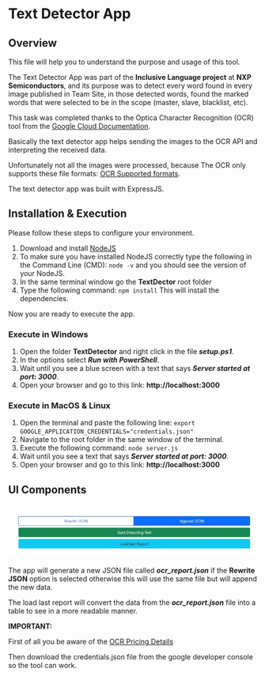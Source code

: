 # Text Detector App
## Overview
This file will help you to understand the purpose and usage of this tool.

The Text Detector App was part of the **Inclusive Language project** at **NXP Semiconductors**, and its purpose was to detect every word found in every image published in Team Site, in those detected words, found the marked words that were selected to be in the scope (master, slave, blacklist, etc).

This task was completed thanks to the Optica Character Recognition (OCR) tool from the [Google Cloud Documentation](https://cloud.google.com/vision/docs/ocr "Google Cloud docs").

Basically the text detector app helps sending the images to the OCR API and interpreting the received data.

Unfortunately not all the images were processed, because The OCR only supports these file formats: [OCR Supported formats](https://cloud.google.com/vision/docs/supported-files "OCR Supported formats").

The text detector app was built with ExpressJS.

## Installation & Execution

Please follow these steps to configure your environment.

1. Download and install [NodeJS](https://nodejs.org/en/download/ "Download NodeJS")
2. To make sure you have installed NodeJS correctly type the following in the Command Line (CMD): `node -v` and you should see the version of your NodeJS.
3. In the same terminal window go the **TextDector** root folder
4. Type the following command: `npm install` This will install the dependencies.

Now you are ready to execute the app.

### Execute in Windows

1. Open the folder **TextDetector** and right click in the file **_setup.ps1_**.
2. In the options select **_Run with PowerShell_**.
3. Wait until you see a blue screen with a text that says **_Server started at port: 3000_**.
4. Open your browser and go to this link: **http://localhost:3000**

### Execute in MacOS & Linux
1. Open the terminal and paste the following line: `export GOOGLE_APPLICATION_CREDENTIALS="credentials.json"`
2. Navigate to the root folder in the same window of the terminal.
3. Execute the following command: `node server.js`
3. Wait until you see a text that says **_Server started at port: 3000_**.
4. Open your browser and go to this link: **http://localhost:3000**

## UI Components

![Main Options image](https://github.com/rauloliva/Detect-text/blob/master/img/UIComponent.jpg?raw=true)

The app will generate a new JSON file called **_ocr_report.json_** if the **Rewrite JSON** option is selected otherwise this will use the same file but will append the new data.

The load last report will convert the data from the **_ocr_report.json_** file into a table to see in a more readable manner.

**IMPORTANT:**

First of all you be aware of the [OCR Pricing Details](https://cloud.google.com/vision/pricing "Google Cloud pricing details") 

Then download the credentials.json file from the google developer console so the tool can work.